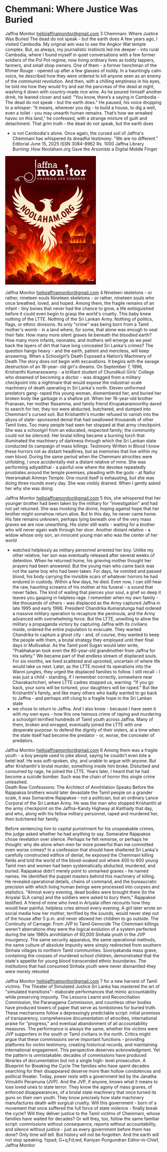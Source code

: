 # Chemmani: Where Justice Was Buried

Jaffna Monitor
hellojaffnamonitor@gmail.com
3
Chemmani: Where 
Justice Was Buried
The dead do not speak - but the earth does
A few years ago, I visited Cambodia. My original 
aim was to see the Angkor Wat temple complex. But, 
as always, my journalistic instincts led me deeper - 
into rural Cambodia, where I found myself in quiet 
conversations with a few former soldiers of the Pol 
Pot regime, now living ordinary lives as toddy tappers, 
farmers, and small shop owners.
One of them - a former henchman of the Khmer 
Rouge - opened up after a few glasses of toddy. In 
a hauntingly calm voice, he described how they 
were ordered to kill anyone seen as an enemy of 
the communist revolution. And then, with a chilling 
emptiness in his eyes, he told me how they would fry 
and eat the pancreas of the dead at night, washing it 
down with country-made rice wine.
As he poured himself another drink, he leaned closer 
and said: "You know, there’s a saying in Cambodia - 
The dead do not speak - but the earth does."
He paused, his voice dropping to a whisper: "It means, 
wherever you dig - to build a house, to dig a well, 
even a toilet - you may unearth human remains. That’s 
how we wreaked havoc on this land," he confessed, 
with a strange mixture of guilt and detachment. That 
grim truth - the dead do not speak, but the earth does 
- is not Cambodia's alone. Once again, the cursed 
soil of Jaffna's Chemmani has whispered its dreadful 
testimony: "We are no different."
Editorial
June 15, 2025
ISSN 3084-8962
Rs. 1000
Jaffna Library Burning: How 
Noolaham.org Gave the Arsonists 
a Digital Middle Finger

![p003_i1.jpg](../images_out/003_chemmani_where_justice_was_buried/p003_i1.jpg)

Jaffna Monitor
hellojaffnamonitor@gmail.com
4
Nineteen skeletons - or rather, 
nineteen souls
Nineteen skeletons - or rather, nineteen 
souls who once breathed, loved, 
and hoped. Among them, the fragile 
remains of an infant - tiny bones that 
never had the chance to grow, a life 
extinguished before it could even 
begin to grasp the world's cruelty. 
This baby knew nothing of the LTTE. 
Nothing of the Sri Lankan Army. 
Nothing of politics, flags, or ethnic 
divisions. Its only "crime" was being 
born from a Tamil mother's womb - in 
a land where, for some, that alone was 
enough to seal their fate.
How many more silent graves lie 
beneath the bloodied earth? How many 
more infants, neonates, and mothers 
will emerge as we peel back the layers 
of dirt that have long concealed Sri 
Lanka's crimes? The question hangs 
heavy - and the earth, patient and 
merciless, will keep answering.
When a Schoolgirl’s Death 
Exposed a Nation’s Machinery of 
Death
The story does not begin with 
excavations. It begins with the 
savage destruction of an 18-year-
old girl's dreams. On September 7, 
1996, Krishanthi Kumaraswamy - a 
brilliant student of Chundikuli Girls' 
College who dreamed of becoming a 
doctor - was dragged from a military 
checkpoint into a nightmare that would 
expose the industrial-scale machinery 
of death operating in Sri Lanka's north.
Eleven uniformed predators gang-
raped this young woman, dismembered 
her, and buried her broken body like 
garbage in a shallow pit. When her 
16-year-old brother Pranavan, her 
mother Rasamma, and family friend 
Kirupakaramoorthy dared to search for 
her, they too were abducted, butchered, 
and dumped into Chemmani's cursed 
soil.
But Krishanthi's murder refused 
to vanish into the abyss of state-
sponsored denial that had swallowed 
thousands of other Tamil lives. Too 
many people had seen her stopped 
at that army checkpoint. She was a 
schoolgirl from an educated, respected 
family; the community could not be 
silenced. Her brutal killing became 
a burning torch that illuminated the 
machinery of darkness through which 
the Sri Lankan state conducted its 
campaign of mass killings.
Testimony Written in Blood
I know these horrors not as distant 
headlines, but as memories that live 
within my own blood. During the same 
period when the Chemmani atrocities 
were unfolding, I once accidentally 
met a distant relative of mine. She was 
performing adiyadithal - a painful vow 
where the devotee repeatedly prostrates 
around the temple premises, pleading 
with the gods - at Nallur Veeramakali 
Amman Temple.
One round itself is exhausting, but 
she was doing three rounds every 
day. She was visibly drained. When I 
gently asked her why she was doing

Jaffna Monitor
hellojaffnamonitor@gmail.com
5
this, she whispered that her younger 
brother had been taken by the military 
for "investigation" and had not yet 
returned. She was invoking the divine, 
hoping against hope that her brother 
might somehow return alive. But to 
this day, he never came home. His 
fate remains unknown, perhaps lying 
beneath one of the very mass graves 
we are now unearthing. His sister still 
waits - waiting for a brother who will 
never again walk through her door.
Another distant relative - a widow 
whose only son, an innocent young 
man who was the center of her world 
- watched helplessly as military 
personnel arrested her boy. Unlike my 
other relative, her son was eventually 
released after several weeks of 
detention. When he returned home, his 
grieving mother thought her prayers 
had been answered. But the young 
man who came back was not the same 
boy who had been taken. For days, he 
vomited and passed blood, his body 
carrying the invisible scars of whatever 
horrors he had endured in custody.
Within a few days, he died.
Even now, I can still hear the raw, 
haunting screams of his mother at his 
funeral - a sound that never fades. The 
kind of wailing that pierces your soul, 
a grief so deep it leaves you gasping in 
helpless rage.
I remember when my own family - like 
thousands of others - was displaced as 
the Army captured Jaffna in late 1995 
and early 1996. President Chandrika 
Kumaratunga had ordered a massive 
military operation to recapture the 
peninsula, and the Army advanced 
with overwhelming force. But the 
LTTE, unwilling to allow the military 
a propaganda victory by capturing 
Jaffna with its civilians inside, ordered 
the entire population to evacuate. They 
wanted Chandrika to capture a ghost 
city - and, of course, they wanted to 
keep the people with them, a brutal 
strategy they employed until their final 
days in Mullivaikal. As the Tamil poet 
Sugan would later write, "Prabhakaran 
took even the 80-year-old grandmother 
from Jaffna for his safety."
We became part of that endless stream 
of displaced souls. For six months, we 
lived scattered and uprooted, uncertain 
of where life would take us next. Later, 
as the LTTE moved its operations 
into the Wanni jungles, they urged 
the displaced families to follow. I still 
recall - I was just a child - standing, 
if I remember correctly, somewhere 
near Chavakachcheri, where LTTE 
cadres stopped us, warning: "If you go 
back, your sons will be tortured, your 
daughters will be raped."
But like Krishanthi's family, and like 
many others who badly wanted to go 
back to Jaffna - and perhaps still clung 
to a fragile hope in the Sri Lankan state 
- we chose to return to Jaffna.
And I also know - because I have seen 
it with my own eyes - how this one 
heinous crime of raping and murdering 
a schoolgirl terrified hundreds of Tamil 
youth across Jaffna. Many of them, 
broken and enraged, eventually joined 
the LTTE with one desperate purpose: 
to defend the dignity of their sisters, at 
a time when the state itself had become 
the predator - or, worse, the concealer 
of predators.

Jaffna Monitor
hellojaffnamonitor@gmail.com
6
Among them was a fragile youth - a boy 
people used to joke about, saying he 
couldn’t even bite a betel leaf. He was 
soft-spoken, shy, and unable to argue 
with anyone. But after Krishanthi's 
brutal murder, something inside him 
broke. Disturbed and consumed by rage, 
he joined the LTTE. Years later, I heard 
that he had become a suicide bomber. 
Such was the chain of horror this single 
crime unleashed.  
Death Row Confessions: The 
Architect of Annihilation Speaks
Before the Rajapaksa brothers would 
later devastate the Tamil people on 
a grander scale, it was Somaratne 
Rajapakse - not a politician, but 
an ordinary Lance Corporal of the 
Sri Lankan Army. He was the man 
who stopped Krishanthi at the army 
checkpoint on the Jaffna-Kandy 
Highway at Kaithady that day, and who, 
along with his fellow military personnel, 
raped and murdered her, then butchered 
her family.
  
Before sentencing him to capital 
punishment for his unspeakable crimes, 
the judge asked whether he had anything 
to say. Somaratne Rajapakse chose 
revelation over silence. Perhaps he felt 
remorse, or perhaps he thought: why die 
alone when men far more powerful than 
me committed even worse crimes? In 
a confession that should have shattered 
Sri Lanka's carefully constructed edifice 
of denial, he exposed the Chemmani 
killing fields and told the world of the 
blood-soaked soil where 400 to 600 
young Tamil men and women had been 
systematically abducted, murdered, and 
buried.
Rajapakse didn't merely point to 
unmarked graves - he named names. 
He identified the puppet masters behind 
this machinery of killing. He revealed 
operational details, chains of command, 
and the bureaucratic precision with 
which living human beings were 
processed into corpses and statistics.
"Almost every evening, dead bodies 
were brought there [to the Ariyalai SLA 
camp] and the soldiers were asked to 
bury them," Rajapakse testified. A friend 
of mine who lived in Ariyalai often 
recounts how they would hear painful, 
helpless cries almost every evening. A 
girl later wrote on social media how her 
mother, terrified by the sounds, would 
never step out of the house after 5 p.m. 
and never allowed her children to go 
outside. 
The Continuity of Carnage: From 
JVP to Tamil Genocide
The Chemmani killings weren't 
aberrations-they were the logical 
evolution of a system perfected during 
the late 1980s annihilation of 60,000 
Sinhala youth in the JVP insurgency. 
The same security apparatus, the same 
operational methods, the same culture 
of absolute impunity were simply 
redirected from southern Sinhala 
villages to northern Tamil communities.
Sooriyakanda mass grave, containing 
the corpses of murdered school children, 
demonstrated that the state's appetite 
for young blood transcended ethnic 
boundaries. The institutions that had 
consumed Sinhala youth were never 
dismantled-they were merely retooled

Jaffna Monitor
hellojaffnamonitor@gmail.com
7
for a new harvest of Tamil victims.
The Theater of Simulated Justice
Sri Lanka has mastered the 
art of "simulated transitions"-
elaborate performances that mimic 
accountability while preserving 
impunity. The Lessons Learnt and 
Reconciliation Commission, the 
Paranagama Commission, and 
countless other bodies have produced 
towers of paper that serve as 
tombstones for buried truth.
These mechanisms follow a 
depressingly predictable script: 
initial promises of transparency, 
comprehensive documentation of 
atrocities, international praise for 
"progress," and eventual abandonment 
of all accountability measures. The 
performance is always the same, 
whether the victims were JVP 
supporters in the south or Tamil 
civilians in the north.
Critics might argue that these 
commissions serve important 
functions - providing platforms for 
victim testimony, creating historical 
records, and maintaining international 
engagement. This perspective 
deserves acknowledgment. Yet the 
pattern is unmistakable: decades of 
commissions have produced libraries 
of documentation but not a single high-
level prosecution. 
A Blueprint for Breaking the Cycle
The families who have spent decades 
searching for their disappeared deserve 
more than hollow condolences and 
political theater.
Today, power rests with a government 
led by the Janatha Vimukthi Peramuna 
(JVP). And the JVP, if anyone, 
knows what it means to lose loved 
ones to state terror. They know the 
agony of mass graves, of enforced 
disappearances, of a brutal state 
machinery that once turned its guns on 
their own youth. They know precisely 
how state machinery manufactures 
death with surgical cruelty.
Will this government - born of a 
movement that once suffered the full 
force of state violence - finally break 
the cycle? Will they deliver justice 
to the Tamil victims of Chemmani, 
whose families have waited for 
decades? Or will they, too, follow the 
same familiar script: commissions 
without consequence, reports without 
accountability, and silence without 
justice - just as every government 
before them has done?
Only time will tell. But history will 
not be forgotten. And the earth will not 
stop speaking.
fzpad; G+q;Fd;wd;
Kaniyan Pungundran
Editor-in-Chief,
Jaffna Monitor

